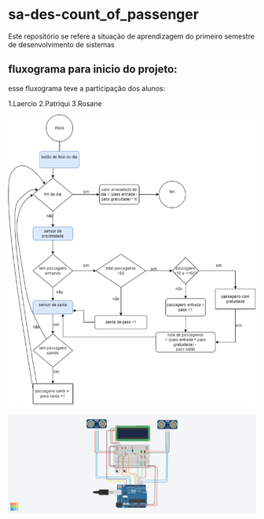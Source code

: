 # sa-des-count_of_passenger
Este repositório se refere a situação de aprendizagem do primeiro semestre de desenvolvimento de sistemas

## fluxograma para inicio do projeto:
esse fluxograma teve a participação dos alunos:

1.Laercio
2.Patriqui
3.Rosane

![imagem](Diagrama_projeto.png)

![imagem](Img_projeto.png)

